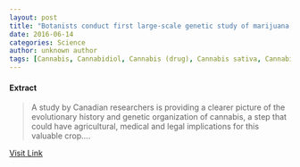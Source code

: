 ```yaml
---
layout: post
title: "Botanists conduct first large-scale genetic study of marijuana, hemp"
date: 2016-06-14
categories: Science
author: unknown author
tags: [Cannabis, Cannabidiol, Cannabis (drug), Cannabis sativa, Cannabis indica, Tetrahydrocannabinol, Dioecious plants, Biology, Cannabaceae]
---
```





#### Extract
>A study by Canadian researchers is providing a clearer picture of the evolutionary history and genetic organization of cannabis, a step that could have agricultural, medical and legal implications for this valuable crop....



[Visit Link](http://phys.org/news/2015-08-botanists-large-scale-genetic-marijuana-hemp.html)


